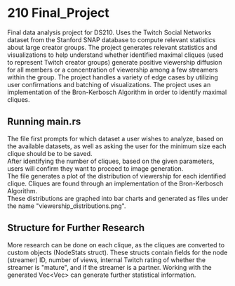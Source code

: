 # 210 Final_Project
Final data analysis project for DS210. Uses the Twitch Social Networks dataset from the Stanford SNAP database to compute relevant statistics about large creator groups. The project generates relevant statistics and visualizations to help understand whether identified maximal cliques (used to represent Twitch creator groups) generate positive viewership diffusion for all members or a concentration of viewership among a few streamers within the group. The project handles a variety of edge cases by utilizing user confirmations and batching of visualizations. The project uses an implementation of the Bron-Kerbosch Algorithm in order to identify maximal cliques.

## Running main.rs
The file first prompts for which dataset a user wishes to analyze, based on the available datasets, as well as asking the user for the minimum size each clique should be to be saved.  
After identifying the number of cliques, based on the given parameters, users will confirm they want to proceed to image generation.  
The file generates a plot of the distribution of viewership for each identified clique. Cliques are found through an implementation of the Bron-Kerbosch Algorithm.  
These distributions are graphed into bar charts and generated as files under the name "viewership_distributions.png".

## Structure for Further Research
More research can be done on each clique, as the cliques are converted to custom objects (NodeStats struct). These structs contain fields for the node (streamer) ID, number of views, internal Twitch rating of whether the streamer is "mature", and if the streamer is a partner. Working with the generated Vec<Vec<NodeStats>> can generate further statistical information.
